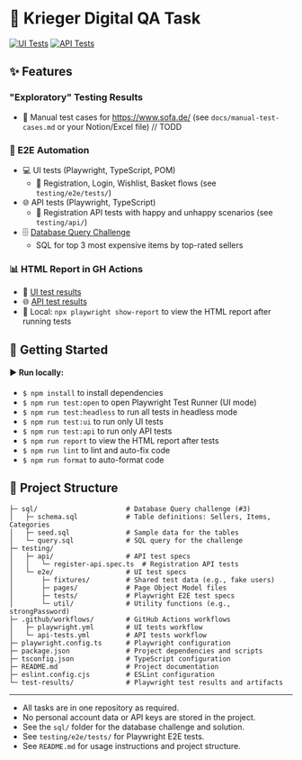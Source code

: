 # 🚀 Krieger Digital QA Task

[![UI Tests](https://github.com/Ebazhanov/krieger-digital-qa-task/actions/workflows/playwright.yml/badge.svg?branch=main)](https://github.com/Ebazhanov/krieger-digital-qa-task/actions/workflows/playwright.yml)
[![API Tests](https://github.com/Ebazhanov/krieger-digital-qa-task/actions/workflows/api-tests.yml/badge.svg?branch=main)](https://github.com/Ebazhanov/krieger-digital-qa-task/actions/workflows/api-tests.yml)

## ✨ Features

### "Exploratory" Testing Results

- 🧪 Manual test cases for https://www.sofa.de/ (see `docs/manual-test-cases.md` or your Notion/Excel file) // TODD

### 🤖 E2E Automation

- 💻 UI tests (Playwright, TypeScript, POM)
  - 🔐 Registration, Login, Wishlist, Basket flows (see `testing/e2e/tests/`)
- 🌐 API tests (Playwright, TypeScript)
  - 🔗 Registration API tests with happy and unhappy scenarios (see `testing/api/`)
- 🗄️ [Database Query Challenge](sql/query.sql)
  - SQL for top 3 most expensive items by top-rated sellers

### 📊 HTML Report in GH Actions

- 🧪 [UI test results](https://github.com/Ebazhanov/krieger-digital-qa-task/actions/workflows/playwright.yml)
- 🌐 [API test results](https://github.com/Ebazhanov/krieger-digital-qa-task/actions/workflows/api-tests.yml)
- 📂 Local: `npx playwright show-report` to view the HTML report after running tests

## 🧰 Getting Started

#### ▶️ Run locally:

- `$ npm install` to install dependencies
- `$ npm run test:open` to open Playwright Test Runner (UI mode)
- `$ npm run test:headless` to run all tests in headless mode
- `$ npm run test:ui` to run only UI tests
- `$ npm run test:api` to run only API tests
- `$ npm run report` to view the HTML report after tests
- `$ npm run lint` to lint and auto-fix code
- `$ npm run format` to auto-format code

## 📁 Project Structure

```
├─ sql/                      # Database Query challenge (#3)
│   ├─ schema.sql            # Table definitions: Sellers, Items, Categories
│   ├─ seed.sql              # Sample data for the tables
│   └─ query.sql             # SQL query for the challenge
├─ testing/
│   ├─ api/                  # API test specs
│   │   └─ register-api.spec.ts  # Registration API tests
│   └─ e2e/                  # UI test specs
│       ├─ fixtures/         # Shared test data (e.g., fake users)
│       ├─ pages/            # Page Object Model files
│       ├─ tests/            # Playwright E2E test specs
│       └─ util/             # Utility functions (e.g., strongPassword)
├─ .github/workflows/        # GitHub Actions workflows
│   ├─ playwright.yml        # UI tests workflow
│   └─ api-tests.yml         # API tests workflow
├─ playwright.config.ts      # Playwright configuration
├─ package.json              # Project dependencies and scripts
├─ tsconfig.json             # TypeScript configuration
├─ README.md                 # Project documentation
├─ eslint.config.cjs         # ESLint configuration
└─ test-results/             # Playwright test results and artifacts
```

---

- All tasks are in one repository as required.
- No personal account data or API keys are stored in the project.
- See the `sql/` folder for the database challenge and solution.
- See `testing/e2e/tests/` for Playwright E2E tests.
- See `README.md` for usage instructions and project structure.
